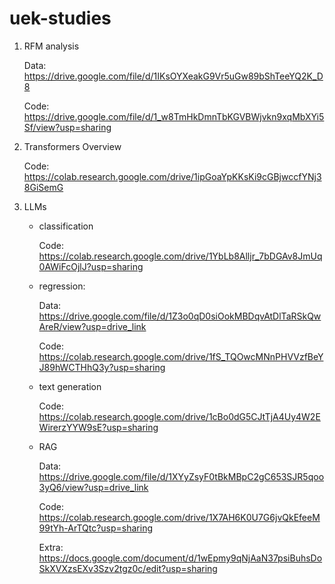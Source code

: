 # uek-studies

1. RFM analysis

   Data: https://drive.google.com/file/d/1IKsOYXeakG9Vr5uGw89bShTeeYQ2K_D8
   
   Code: https://drive.google.com/file/d/1_w8TmHkDmnTbKGVBWjvkn9xqMbXYi5Sf/view?usp=sharing

3. Transformers Overview

   Code:  https://colab.research.google.com/drive/1ipGoaYpKKsKi9cGBjwccfYNj38GiSemG
4. LLMs
   - classification
     
     Code: https://colab.research.google.com/drive/1YbLb8Alljr_7bDGAv8JmUq0AWiFcOjlJ?usp=sharing
     
   - regression:
     
     Data: https://drive.google.com/file/d/1Z3o0qD0siOokMBDqvAtDlTaRSkQwAreR/view?usp=drive_link
     
     Code: https://colab.research.google.com/drive/1fS_TQOwcMNnPHVVzfBeYJ89hWCTHhQ3y?usp=sharing
     
   - text generation
     
     Code: https://colab.research.google.com/drive/1cBo0dG5CJtTjA4Uy4W2EWirerzYYW9sE?usp=sharing

   - RAG
     
     Data: https://drive.google.com/file/d/1XYyZsyF0tBkMBpC2gC653SJR5qoo3yQ6/view?usp=drive_link

     Code: https://colab.research.google.com/drive/1X7AH6K0U7G6jvQkEfeeM99tYh-ArTQtc?usp=sharing

     Extra: https://docs.google.com/document/d/1wEpmy9qNjAaN37psiBuhsDoSkXVXzsEXv3Szv2tgz0c/edit?usp=sharing 
